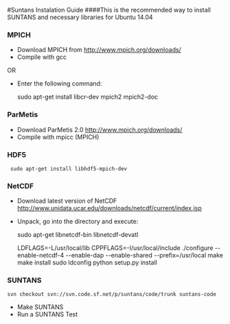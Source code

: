 #Suntans Instalation Guide
####This is the recommended way to install SUNTANS and necessary libraries for Ubuntu 14.04
### MPICH
* Download MPICH from http://www.mpich.org/downloads/
* Compile with gcc

OR

* Enter the following command:
 

    sudo apt-get install libcr-dev mpich2 mpich2-doc
    
### ParMetis
*  Download ParMetis 2.0 http://www.mpich.org/downloads/
*  Compile with mpicc (MPICH)

### HDF5
     sudo apt-get install libhdf5-mpich-dev

### NetCDF
* Download latest version of NetCDF http://www.unidata.ucar.edu/downloads/netcdf/current/index.jsp
* Unpack, go into the directory and execute:
 
    sudo apt-get libnetcdf-bin libnetcdf-devatl


    LDFLAGS=-L/usr/local/lib CPPFLAGS=-I/usr/local/include ./configure --enable-netcdf-4 --enable-dap --enable-shared --prefix=/usr/local
    make
    make install
    sudo ldconfig
    python setup.py install

### SUNTANS
    svn checkout svn://svn.code.sf.net/p/suntans/code/trunk suntans-code

* Make SUNTANS
* Run a SUNTANS Test
